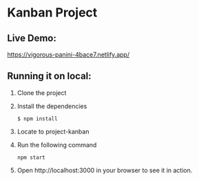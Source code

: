 # Kanban Project

## Live Demo:
https://vigorous-panini-4bace7.netlify.app/

## Running it on local:
1. Clone the project 
2. Install the dependencies

    ``` 
    $ npm install
    ```
3. Locate to project-kanban
4. Run the following command 

    ```
    npm start
    ```
5. Open http://localhost:3000 in your browser to see it in action.

